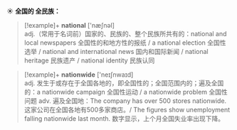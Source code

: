 ☀ <span class="category">**全国的 全民族：**</span>
>[!example]+ <span class="vocabulary">**national**</span> ['næʃnəl]  
> <span class="definition">adj.（常用于名词前）国家的、民族的、整个民族所共有的：</span>national and local newspapers 全国性的和地方性的报纸 / a national election 全国性选举 / national and international news 国内和国际新闻 / national heritage 民族遗产 / national identity 民族认同

>[!example]+ <span class="vocabulary">**nationwide**</span> ['neɪʃnwaɪd]  
> <span class="definition">adj. 发生于或存在于全国各地的，即全国性的；全国范围内的；遍及全国的：</span>a nationwide campaign 全国性运动 / a nationwide problem 全国性问题 <span class="definition">adv. 遍及全国地：</span>The company has over 500 stores nationwide. 这家公司在全国各地有500多家商店。/ The figures show unemployment falling nationwide last month. 数字显示，上个月全国失业率出现下降。

